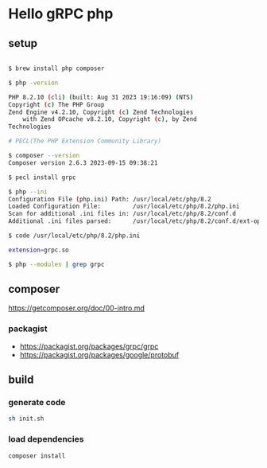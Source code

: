 # Hello gRPC php

## setup

```sh

$ brew install php composer

$ php -version                                                                                                              

PHP 8.2.10 (cli) (built: Aug 31 2023 19:16:09) (NTS)
Copyright (c) The PHP Group
Zend Engine v4.2.10, Copyright (c) Zend Technologies
    with Zend OPcache v8.2.10, Copyright (c), by Zend 
Technologies

# PECL(The PHP Extension Community Library)

$ composer --version
Composer version 2.6.3 2023-09-15 09:38:21
```

```sh
$ pecl install grpc

$ php --ini
Configuration File (php.ini) Path: /usr/local/etc/php/8.2
Loaded Configuration File:         /usr/local/etc/php/8.2/php.ini
Scan for additional .ini files in: /usr/local/etc/php/8.2/conf.d
Additional .ini files parsed:      /usr/local/etc/php/8.2/conf.d/ext-opcache.ini

$ code /usr/local/etc/php/8.2/php.ini

extension=grpc.so

$ php --modules | grep grpc
```

## composer

<https://getcomposer.org/doc/00-intro.md>

### packagist

- <https://packagist.org/packages/grpc/grpc>
- <https://packagist.org/packages/google/protobuf>

## build

### generate code

```sh
sh init.sh
```

### load dependencies

```sh
composer install
```